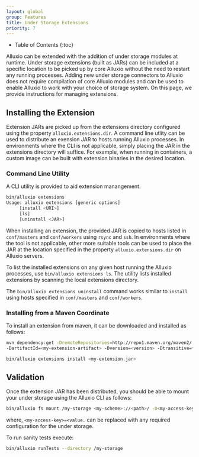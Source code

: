 ```yaml
---
layout: global
group: Features
title: Under Storage Extensions
priority: 7
---
```


* Table of Contents
{:toc}

Alluxio can be extended with the addition of under storage modules at runtime. Under storage
extensions (built as JARs) can be included at a specific location to be picked up by core Alluxio
without the need to restart any running processes. Adding new under storage connectors to Alluxio
does not require compilation of core Alluxio modules and can be used to enable Alluxio to work with
your choice of storage system. On this page, we provide instructions for managing extensions.

## Installing the Extension

Extension JARs are picked up from the extensions directory configured using the property
`alluxio.extensions.dir`. A command line utlity can be used to distribute an exension JAR to hosts
running Alluxio processes. In environments where the CLI is not applicable, simply placing the JAR
in the extensions directory will suffice. For example, when running in containers, a custom image
can be built with extension binaries in the desired location.

### Command Line Utility

A CLI utility is provided to aid extension manangement.

```bash
bin/alluxio extensions
Usage: alluxio extensions [generic options]
	 [install <URI>]
	 [ls]
	 [uninstall <JAR>]
```

When installing an extension, the provided JAR is copied to hosts listed in `conf/masters` and
`conf/workers` using `rsync` and `ssh`. In environments where the tool is not applicable, other
more suitable tools can be used to place the JAR at the location specified in the property
`alluxio.extensions.dir` on Alluxio servers.

To list the installed extensions on any given host running the Alluxio processes, use `bin/alluxio
extensions ls`. The utility lists installed extensions by scanning the local extensions directory.

The `bin/alluxio extensions uninstall` command works similar to `install` using hosts specified in
`conf/masters` and `conf/workers`.

### Installing from a Maven Coordinate

To install an extension from maven, it can be downloaded and installed as follows:

```bash
mvn dependency:get -DremoteRepositories=http://repo1.maven.org/maven2/ -DgroupId=<my-extension-group> \
-DartifactId=<my-extension-artifact> -Dversion=<version> -Dtransitive=false -Ddest=<my-extension>.jar

bin/alluxio extensions install <my-extension.jar>
```

## Validation

Once the extension JAR has been distributed, you should be able to mount your under storage using
the Alluxio CLI as follows:

```bash
bin/alluxio fs mount /my-storage <my-scheme>://<path>/ -D<my-access-key>=<value>
```
where, `<my-access-key>=<value.` can be replaced with any required configuration for the under storage.

To run sanity tests execute:

```bash
bin/alluxio runTests --directory /my-storage
```
